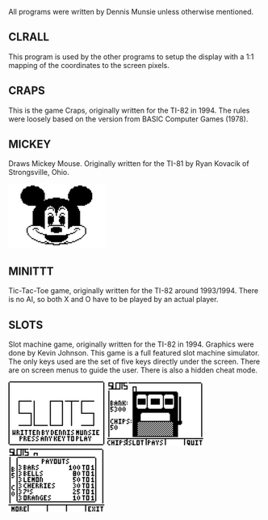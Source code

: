 All programs were written by Dennis Munsie unless otherwise mentioned.

CLRALL
------

This program is used by the other programs to setup the display with a 1:1 mapping of the coordinates to the screen pixels.

CRAPS
-----

This is the game Craps, originally written for the TI-82 in 1994.  The rules were loosely based on the version from BASIC Computer Games (1978).

MICKEY
------

Draws Mickey Mouse.  Originally written for the TI-81 by Ryan Kovacik of Strongsville, Ohio.

![screenshot](https://github.com/munsie/ticalc/blob/main/84/MICKEY.png?raw=true)

MINITTT
-------

Tic-Tac-Toe game, originally written for the TI-82 around 1993/1994.  There is no AI, so both X and O have to be played by an actual player.

SLOTS
-----

Slot machine game, originally written for the TI-82 in 1994.  Graphics were done by Kevin Johnson.  This game is a full featured slot machine simulator.  The only keys used are the set of five keys directly under the screen.  There are on screen menus to guide the user.  There is also a hidden cheat mode.

![screenshot](https://github.com/munsie/ticalc/blob/main/84/SLOTS_1.png?raw=true)
![screenshot](https://github.com/munsie/ticalc/blob/main/84/SLOTS_2.png?raw=true)
![screenshot](https://github.com/munsie/ticalc/blob/main/84/SLOTS_3.png?raw=true)
